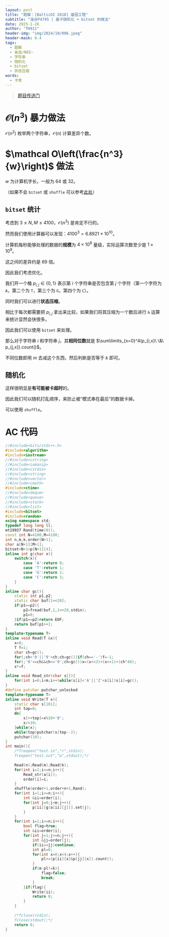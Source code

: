 ```yaml
---
layout: post
title: "题解：[BalticOI 2018] 基因工程"
subtitle: "洛谷P4795 | 基于随机化 + bitset 的做法"
date: 2025-1-26
author: "TH911"
header-img: "img/2024/10/006.jpeg"
header-mask: 0.4
tags:
  - 题解
  - 省选/NOI−
  - 字符串
  - 随机化
  - bitset
  - 状态压缩
words:
  - 卡常
---
```


> [题目传送门](https://www.luogu.com.cn/problem/P4795)

# $\mathcal O\left(n^3\right)$ 暴力做法

$\mathcal O\left(n^2\right)$ 枚举两个字符串，$\mathcal O(n)$ 计算差异个数。

# $\mathcal O\left(\frac{n^3}{w}\right)$ 做法

$w$ 为计算机字长，一般为 $64$ 或 $32$。

（如果不会 `bitset` 或 `shuffle` 可以参考[此处](/2024/12/31/1/)）

## `bitset` 统计

考虑到 $3\leq N,M\leq 4100$，$\mathcal O\left(n^3\right)$ 是肯定不行的。

然而我们使用计算器可以发现：$4100^3=6.8921\times 10^{10}$。

计算机每秒能够处理的数据的**规模**为 $4\times 10^8$ 量级，实际运算次数至少是 $1\times 10^9$。

这之间的差异约是 $69$ 倍。

因此我们考虑优化。

我们开一个桶 $p_{i,j}\in\{0,1\}$ 表示第 $i$ 个字符串是否包含第 $j$ 个字符（第一个字符为 `A`，第二个为 `T`，第三个为 `G`，第四个为 `C`）。

同时我们可以进行**状态压缩**。

相比于每次都需要把 $p_{i,j}$ 拿出来比较，如果我们将其压缩为一个数后进行 `&` 运算来统计显然会快很多。

因此我们可以使用 `bitset` 来处理。

那么对于字符串 $i$ 和字符串 $j$，其**相同位数**就是 $\sum\limits_{x=0}^4(p_{i,x}\ \&\ p_{j,x}).count()$。

不同位数即用 $m$ 去减这个东西，然后判断是否等于 $k$ 即可。

## 随机化

这样很明显是**有可能被卡超时**的。

因此我们可以随机打乱顺序，来防止被“模式串在最后”的数据卡掉。

可以使用 `shuffle`。

# AC 代码

```cpp
//#include<bits/stdc++.h>
#include<algorithm> 
#include<iostream>
//#include<cstring>
//#include<iomanip>
//#include<cstdio>
//#include<string>
//#include<vector>
//#include<cmath>
#include<ctime>
//#include<deque>
//#include<queue>
//#include<stack>
//#include<list>
#include<bitset>
#include<random>
using namespace std;
typedef long long ll;
mt19937 Rand(time(0));
const int N=4100,M=4100;
int n,m,k,order[N+1];
char a[N+1][M+1];
bitset<N+1>p[N+1][4];
inline int g(char x){
	switch(x){
		case 'A':return 0;
		case 'T':return 1;
		case 'G':return 2;
		case 'C':return 3;
	}
}
inline char gc(){
	static int p1,p2;
	static char buf[1<<20];
	if(p1==p2){
		p2=fread(buf,1,1<<20,stdin);
		p1=0;
	}if(p1==p2)return EOF;
	return buf[p1++];
}
template<typename T>
inline void Read(T &x){
	x=0;
	T f=1;
	char ch=gc();
	for(;ch<'0'||'9'<ch;ch=gc())if(ch=='-')f=-1;
	for(;'0'<=ch&&ch<='9';ch=gc())x=(x<<3)+(x<<1)+(ch^48);
	x*=f;
}
inline void Read_str(char s[]){
	for(int i=0;i<m;i++)while(s[i]<'A'||'Z'<s[i])s[i]=gc();
}
#define putchar putchar_unlocked
template<typename T>
inline void Write(T x){
	static char s[101];
	int top=0;
	do{
		s[++top]=x%10+'0';
		x/=10;
	}while(x);
	while(top)putchar(s[top--]);
	putchar(10);
}
int main(){
	/*freopen("test.in","r",stdin);
	freopen("test.out","w",stdout);*/
	
	Read(n);Read(m);Read(k);
	for(int i=1;i<=n;i++){
		Read_str(a[i]);
		order[i]=i;
	}
	shuffle(order+1,order+n+1,Rand);
	for(int i=1;i<=n;i++){
		int &ii=order[i];
		for(int j=0;j<m;j++){
			p[ii][g(a[ii][j])].set(j);
		}
	}
	for(int i=1;i<=n;i++){
		bool flag=true;
		int &ii=order[i];
		for(int j=1;j<=n;j++){
			int &jj=order[j];
			if(ii==jj)continue;
			int pl=0;
			for(int x=0;x<4;x++){
				pl+=(p[ii][x]&p[jj][x]).count();
			}
			if(m-pl!=k){
				flag=false;
				break;
			}
		}if(flag){
			Write(ii);
			return 0; 
		}
	}
	
	/*fclose(stdin);
	fclose(stdout);*/
	return 0;
}
```

